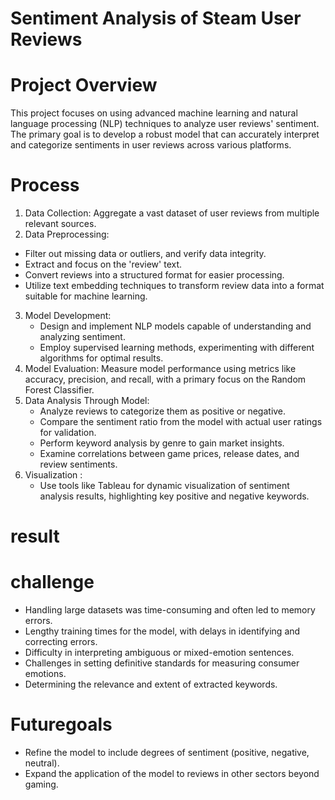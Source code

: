 # Sentiment Analysis of Steam User Reviews

# Project Overview
This project focuses on using advanced machine learning and natural language processing (NLP) techniques to analyze user reviews' sentiment. The primary goal is to develop a robust model that can accurately interpret and categorize sentiments in user reviews across various platforms.


# Process 
1) Data Collection: Aggregate a vast dataset of user reviews from multiple relevant sources.
2) Data Preprocessing: 
  - Filter out missing data or outliers, and verify data integrity.
   - Extract and focus on the 'review' text.
   - Convert reviews into a structured format for easier processing.
   - Utilize text embedding techniques to transform review data into a format suitable for machine learning.
3) Model Development:
   - Design and implement NLP models capable of understanding and analyzing sentiment.
   - Employ supervised learning methods, experimenting with different algorithms for optimal results.
4) Model Evaluation: Measure model performance using metrics like accuracy, precision, and recall, with a primary focus on the Random Forest Classifier.
5) Data Analysis Through Model:
   - Analyze reviews to categorize them as positive or negative.
   - Compare the sentiment ratio from the model with actual user ratings for validation.
   - Perform keyword analysis by genre to gain market insights.
   - Examine correlations between game prices, release dates, and review sentiments.
6) Visualization :
   - Use tools like Tableau for dynamic visualization of sentiment analysis results, highlighting key positive and negative keywords.

# result

# challenge
- Handling large datasets was time-consuming and often led to memory errors.
- Lengthy training times for the model, with delays in identifying and correcting errors.
- Difficulty in interpreting ambiguous or mixed-emotion sentences.
- Challenges in setting definitive standards for measuring consumer emotions.
- Determining the relevance and extent of extracted keywords.

# Futuregoals
- Refine the model to include degrees of sentiment (positive, negative, neutral).
- Expand the application of the model to reviews in other sectors beyond gaming.